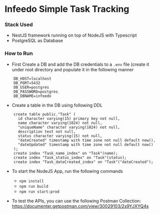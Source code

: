 # Infeedo Simple Task Tracking

### Stack Used
- NestJS framework running on top of NodeJS with Typescript
- PostgreSQL as Database

### How to Run
- First Create a DB and add the DB credentials to a `.env` file (create it under root directory and populate it in the following manner
```
	DB_HOST=localhost  
	DB_PORT=5432  
	DB_USER=postgres  
	DB_PASSWORD=postgres  
	DB_DBNAME=infeedo
```
- Create a table in the DB using following DDL
```
	create table public."Task" (
      id character varying(15) primary key not null,
      name character varying(1024) not null,
      "uniqueName" character varying(1024) not null,
      description text not null,
      status character varying(15) not null,
      "dateCreated" timestamp with time zone not null default now(),
      "dateUpdated" timestamp with time zone not null default now()
    );
    create index "Task_name_index" on "Task"(name);
    create index "Task_status_index" on "Task"(status);
    create index "Task_dateCreated_index" on "Task"("dateCreated");
```
- To start the NodeJS App, run the following commands
    - `npm install`
    - `npm run build`
    - `npm run start:prod`

- To test the APIs, you can use the following Postman Collection:
  https://documenter.getpostman.com/view/30029103/2s9YJXYQ4s
